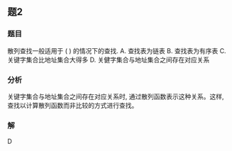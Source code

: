 ## 题2
### 题目
散列查找一般适用于 ( ) 的情况下的查找.
A. 查找表为链表 
B. 查找表为有序表
C. 关键字集合比地址集合大得多 
D. 关健字集合与地址集合之间存在对应关系
### 分析
关键字集合与地址集合之间存在对应关系时, 通过散列函数表示这种关系。这样, 查找以计算散列函数而非比较的方式进行查找。
### 解
D